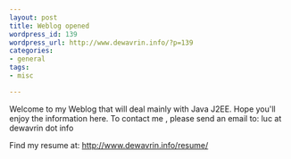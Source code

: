 ```yaml
--- 
layout: post
title: Weblog opened
wordpress_id: 139
wordpress_url: http://www.dewavrin.info/?p=139
categories: 
- general
tags:
- misc

---
```

Welcome to my Weblog that will deal mainly with Java J2EE. Hope you&#39;ll enjoy the information here.
To contact me , please send an email to:  luc at dewavrin dot info 

Find my resume at: http://www.dewavrin.info/resume/
